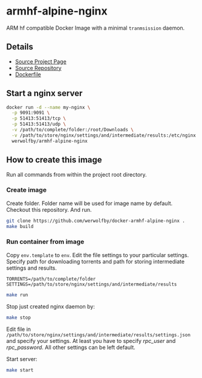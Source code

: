 # armhf-alpine-nginx

ARM hf compatible Docker Image with a minimal `tranmsission` daemon.

## Details
- [Source Project Page](https://github.com/werwolfby/docker-armhf-alpine-nginx)
- [Source Repository](https://github.com/werwolfby/docker-armhf-alpine-nginx)
- [Dockerfile](https://github.com/werwolfby/docker-armhf-alpine-nginx/blob/master/Dockerfile)

## Start a nginx server
```bash
docker run -d --name my-nginx \
  -p 9091:9091 \
  -p 51413:51413/tcp \
  -p 51413:51413/udp \
  -v /path/to/complete/folder:/root/Downloads \
  -v /path/to/store/nginx/settings/and/intermediate/results:/etc/nginx \
  werwolfby/armhf-alpine-nginx
```

## How to create this image

Run all commands from within the project root directory.

### Create image
Create folder. Folder name will be used for image name by default. 
Checkout this repository. And run.
```bash
git clone https://github.com/werwolfby/docker-armhf-alpine-nginx .
make build
```


### Run container from image
Copy `env.template` to `env`. Edit the file settings to your particular settings.
Specify path for downloading torrents and path for storing intermediate settings and results.
```
TORRENTS=/path/to/complete/folder
SETTINGS=/path/to/store/nginx/settings/and/intermediate/results
```

```bash
make run
```

Stop just created nginx daemon by:
```bash
make stop
```

Edit file in `/path/to/store/nginx/settings/and/intermediate/results/settings.json` and specify your settings.
At least you have to specify *rpc_user* and *rpc_password*. All other settings can be left default.

Start server:
```bash
make start
```
